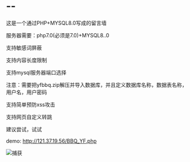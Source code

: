 # --
这是一个通过PHP+MYSQL8.0写成的留言墙

服务器需要：php7.0(必须是7.0)+MYSQL8..0

支持敏感词屏蔽

支持内容长度限制

支持mysql服务器端口选择

注意：需要把yfbbq.zip解压并导入数据库，并且定义数据库名称，数据表名称，用户名，用户密码

支持简单预防xss攻击

支持网页自定义转跳

建议尝试，试试

demo:    http://121.37.19.56/BBQ_YF.php

![捕获](https://user-images.githubusercontent.com/69858092/131503775-b42fb661-e607-444f-8672-e16bfebac497.PNG)
